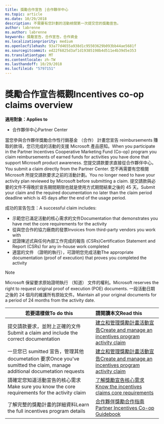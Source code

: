 ```yaml
---
title: 獎勵合作宣告 |合作夥伴中心
ms.topic: article
ms.date: 10/29/2018
description: 不需要有您計劃的活動檢閱第一次提交您的獎勵宣告。
author: labrenne
ms.author: labrenne
keywords: 獎勵宣告，合作宣告，合作資金
ms.localizationpriority: medium
ms.openlocfilehash: 93a77d4655a938d1c95503629b093bb44ae5681f
ms.sourcegitcommit: ed22f6825d3af1d19385198b4d511e4b39d5e353
ms.translationtype: MT
ms.contentlocale: zh-TW
ms.lasthandoff: 10/29/2018
ms.locfileid: "5797151"
---
```

# <a name="incentives-co-op-claims-overview"></a><span data-ttu-id="988cf-104">獎勵合作宣告概觀</span><span class="sxs-lookup"><span data-stu-id="988cf-104">Incentives co-op claims overview</span></span>

**<span data-ttu-id="988cf-105">適用對象：</span><span class="sxs-lookup"><span data-stu-id="988cf-105">Applies to</span></span>**

- <span data-ttu-id="988cf-106">合作夥伴中心</span><span class="sxs-lookup"><span data-stu-id="988cf-106">Partner Center</span></span>

<span data-ttu-id="988cf-107">當您參與合作夥伴獎勵合作性行銷基金 （合作） 計畫您宣告 reimbursements 賺取的款項，您已完成的活動的支援 Microsoft 產品感知。</span><span class="sxs-lookup"><span data-stu-id="988cf-107">When you participate in the  Partner Incentives Cooperative Marketing Fund (Co-op) program you claim reimbursements of earned funds for activities you have done that support Microsoft product awareness.</span></span> <span data-ttu-id="988cf-108">您提交請款要求直接從合作夥伴中心。</span><span class="sxs-lookup"><span data-stu-id="988cf-108">You submit a claim directly from the Partner Center.</span></span> <span data-ttu-id="988cf-109">您不再需要有您檢閱 Microsoft 所提交請款要求之前的活動計劃。</span><span class="sxs-lookup"><span data-stu-id="988cf-109">You no longer need to have your activity plan reviewed by Microsoft before submitting a claim.</span></span> <span data-ttu-id="988cf-110">提交請款與必要的文件不得晚於宣告期間期限也就是使用方式期間結束之後的 45 天。</span><span class="sxs-lookup"><span data-stu-id="988cf-110">Submit your claim and the required documentation no later than the claim period deadline which is 45 days after the end of the usage period.</span></span> 

<span data-ttu-id="988cf-111">成功的宣告包含：</span><span class="sxs-lookup"><span data-stu-id="988cf-111">A successful claim includes:</span></span>

- <span data-ttu-id="988cf-112">示範您已滿足活動的核心需求的文件</span><span class="sxs-lookup"><span data-stu-id="988cf-112">Documentation that demonstrates you have met the core requirements for the activity</span></span>
- <span data-ttu-id="988cf-113">從與您合作的協力廠商的發票</span><span class="sxs-lookup"><span data-stu-id="988cf-113">Invoices from third-party vendors you work with</span></span>
- <span data-ttu-id="988cf-114">認證陳述式與任何內部工作完成的報告 (CSRs)</span><span class="sxs-lookup"><span data-stu-id="988cf-114">Certification Statement and Report (CSRs) for any in-house work completed</span></span>
- <span data-ttu-id="988cf-115">適當的文件 （證明的執行），可證明您完成活動</span><span class="sxs-lookup"><span data-stu-id="988cf-115">The appropriate documentation (proof of execution) that proves you completed the activity</span></span> 

>[!NOTE]
><span data-ttu-id="988cf-116">Microsoft 保留要求原始證明執行 （知道） 文件的權利。</span><span class="sxs-lookup"><span data-stu-id="988cf-116">Microsoft reserves the right to request original proof of execution (POE) documents.</span></span> <span data-ttu-id="988cf-117">一段活動日期之後的 24 個月的維護所有原始文件。</span><span class="sxs-lookup"><span data-stu-id="988cf-117">Maintain all your original documents for a period of 24 months from the activity date.</span></span> 

|**<span data-ttu-id="988cf-118">若要這樣做</span><span class="sxs-lookup"><span data-stu-id="988cf-118">To do this</span></span>**   |**<span data-ttu-id="988cf-119">請閱讀本文</span><span class="sxs-lookup"><span data-stu-id="988cf-119">Read this</span></span>**   |
|-----------------|:--------------------------------------|
|<span data-ttu-id="988cf-120">提交請款要求，並附上正確的文件</span><span class="sxs-lookup"><span data-stu-id="988cf-120">Submit a claim and include the correct documentation</span></span>|[<span data-ttu-id="988cf-121">建立和管理獎勵計畫活動宣告</span><span class="sxs-lookup"><span data-stu-id="988cf-121">Create and manage an incentives program activity claim</span></span>](create-incentives-claims.md)|
|<span data-ttu-id="988cf-122">一旦您已 sumitted 宣告，管理其他 documetation 要求</span><span class="sxs-lookup"><span data-stu-id="988cf-122">Once you've sumitted the claim, manage additional documetation requests</span></span>|[<span data-ttu-id="988cf-123">建立和管理獎勵計畫活動宣告</span><span class="sxs-lookup"><span data-stu-id="988cf-123">Create and manage an incentives program activity claim</span></span>](create-incentives-claims.md)  |
|<span data-ttu-id="988cf-124">請確定您知道活動宣告的核心需求</span><span class="sxs-lookup"><span data-stu-id="988cf-124">Make sure you know the core requirements for the activity claim</span></span>|[<span data-ttu-id="988cf-125">了解獎勵宣告核心需求</span><span class="sxs-lookup"><span data-stu-id="988cf-125">Know the incentives claims core requirements</span></span>](core-requirements.md)   |
|<span data-ttu-id="988cf-126">了解完整的獎勵計畫的詳細資料</span><span class="sxs-lookup"><span data-stu-id="988cf-126">Learn the full incentives program details</span></span>|[<span data-ttu-id="988cf-127">合作夥伴獎勵合作指南</span><span class="sxs-lookup"><span data-stu-id="988cf-127">Partner Incentives Co-op Guidebook</span></span>](https://assets.microsoft.com/coop-guidebook.pdf)
                                                                                 
                                   